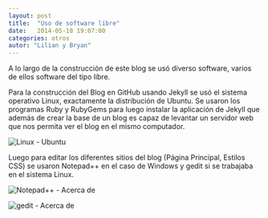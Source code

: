 ```yaml
---
layout: post
title:  "Uso de software libre"
date:   2014-05-18 19:07:00
categories: otros
autor: "Lilian y Bryan"
---
```


A lo largo de la construcci&oacute;n de este blog se us&oacute; diverso software, varios de ellos software del tipo libre.

Para la construcci&oacute;n del Blog en GitHub usando Jekyll se us&oacute; el sistema operativo Linux, exactamente la distribución de Ubuntu. Se usaron los programas Ruby y RubyGems para luego instalar la aplicación de Jekyll que adem&aacute;s de crear la base de un blog es capaz de levantar un servidor web que nos permita ver el blog en el mismo computador.

![Linux - Ubuntu](http://lbasualtobbizarro.github.io/images/ubuntu2.png)

Luego para editar los diferentes sitios del blog (P&aacute;gina Principal, Estilos CSS) se usaron Notepad++ en el caso de Windows y gedit si se trabajaba en el sistema Linux.

![Notepad++ - Acerca de](http://lbasualtobbizarro.github.io/images/notepadplusplus.png)

![gedit - Acerca de](http://lbasualtobbizarro.github.io/images/gedit.png)

